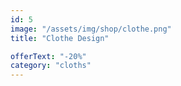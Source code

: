 ```yaml
---
id: 5
image: "/assets/img/shop/clothe.png"
title: "Clothe Design"

offerText: "-20%"
category: "cloths"
---
```

